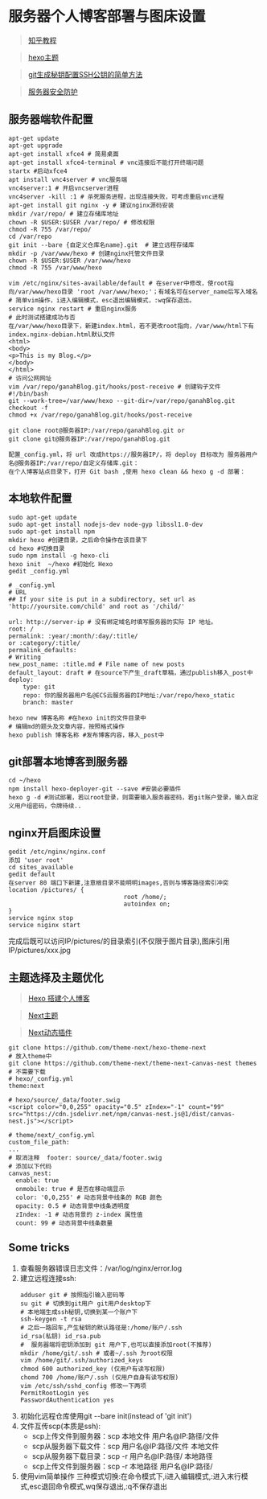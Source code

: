 # 服务器个人博客部署与图床设置
> [知乎教程](https://zhuanlan.zhihu.com/p/120743882)

> [hexo主题](https://hexo.io/themes/)

> [git生成秘钥配置SSH公钥的简单方法](https://blog.csdn.net/xiayiye5/article/details/79652296?utm_medium=distribute.pc_relevant.none-task-blog-BlogCommendFromMachineLearnPai2-2.nonecase&depth_1-utm_source=distribute.pc_relevant.none-task-blog-BlogCommendFromMachineLearnPai2-2.nonecase)

> [服务器安全防护](https://zhuanlan.zhihu.com/p/26282070)

## 服务器端软件配置
```
apt-get update
apt-get upgrade
apt-get install xfce4 # 简易桌面
apt-get install xfce4-terminal # vnc连接后不能打开终端问题
startx #启动xfce4
apt install vnc4server # vnc服务端
vnc4server:1 # 开启vncserver进程
vnc4server -kill :1 # 杀死服务进程，出现连接失败，可考虑重启vnc进程
apt-get install git nginx -y # 建议nginx源码安装
mkdir /var/repo/ # 建立存储库地址
chown -R $USER:$USER /var/repo/ # 修改权限
chmod -R 755 /var/repo/
cd /var/repo
git init --bare {自定义仓库名name}.git  # 建立远程存储库
mkdir -p /var/www/hexo # 创建nginx托管文件目录
chown -R $USER:$USER /var/www/hexo
chmod -R 755 /var/www/hexo

vim /etc/nginx/sites-available/default # 在server中修改，使root指向/var/www/hexo目录 'root /var/www/hexo;'；有域名可在server_name后写入域名
# 简单vim操作，i进入编辑模式，esc退出编辑模式，:wq保存退出。
service nginx restart # 重启nginx服务
# 此时测试搭建成功与否
在/var/www/hexo目录下，新建index.html，若不更改root指向，/var/www/html下有index.nginx-debian.html默认文件
<html>
<body>
<p>This is my Blog.</p>
</body>
</html>
# 访问公网网址
vim /var/repo/ganahBlog.git/hooks/post-receive # 创建钩子文件
#!/bin/bash
git --work-tree=/var/www/hexo --git-dir=/var/repo/ganahBlog.git checkout -f
chmod +x /var/repo/ganahBlog.git/hooks/post-receive

git clone root@服务器IP:/var/repo/ganahBlog.git or
git clone git@服务器IP:/var/repo/ganahBlog.git

配置_config.yml，将 url 改成https://服务器IP/，将 deploy 目标改为 服务器用户名@服务器IP:/var/repo/自定义存储库.git：
在个人博客站点目录下，打开 Git bash ,使用 hexo clean && hexo g -d 部署：
```
## 本地软件配置
```
sudo apt-get update
sudo apt-get install nodejs-dev node-gyp libssl1.0-dev
sudo apt-get install npm
mkdir hexo #创建目录，之后命令操作在该目录下
cd hexo #切换目录
sudo npm install -g hexo-cli
hexo init  ~/hexo #初始化 Hexo
gedit _config.yml
```
```
# _config.yml
# URL
## If your site is put in a subdirectory, set url as 'http://yoursite.com/child' and root as '/child/'

url: http://server-ip # 没有绑定域名时填写服务器的实际 IP 地址。
root: /
permalink: :year/:month/:day/:title/ 
or :category/:title/
permalink_defaults:
# Writing
new_post_name: :title.md # File name of new posts
default_layout: draft # 在source下产生_draft草稿，通过publish移入_post中
deploy:
    type: git
    repo: 你的服务器用户名@ECS云服务器的IP地址:/var/repo/hexo_static
    branch: master
```
```
hexo new 博客名称 #在hexo init的文件目录中
# 编辑md的题头及文章内容，按照格式操作
hexo publish 博客名称 #发布博客内容，移入_post中
```
## git部署本地博客到服务器
```
cd ~/hexo
npm install hexo-deployer-git --save #安装必要插件
hexo g -d #测试部署，若以root登录，则需要输入服务器密码，若git账户登录，输入自定义用户组密码，令牌待续..
```
## nginx开启图床设置
```
gedit /etc/nginx/nginx.conf
添加 'user root'
cd sites_available
gedit default 
在server 80 端口下新建,注意根目录不能明明images,否则与博客路径索引冲突
location /pictures/ {
								root /home/;
                                autoindex on;
}
service nginx stop
service niginx start
```
完成后既可以访问IP/pictures/的目录索引(不仅限于图片目录),图床引用IP/pictures/xxx.jpg
## 主题选择及主题优化
> [Hexo 搭建个人博客](http://yearito.cn/posts/hexo-theme-beautify.html)

> [Next主题](https://github.com/theme-next/hexo-theme-next)

> [Next动态插件](https://github.com/theme-next/theme-next-canvas-nest)

```
git clone https://github.com/theme-next/hexo-theme-next
# 放入theme中
git clone https://github.com/theme-next/theme-next-canvas-nest themes
# 不需要下载
# hexo/_config.yml
theme:next

# hexo/source/_data/footer.swig
<script color="0,0,255" opacity="0.5" zIndex="-1" count="99" src="https://cdn.jsdelivr.net/npm/canvas-nest.js@1/dist/canvas-nest.js"></script>

# theme/next/_config.yml
custom_file_path:
...
# 取消注释  footer: source/_data/footer.swig
# 添加以下代码
canvas_nest:
  enable: true
  onmobile: true # 是否在移动端显示
  color: '0,0,255' # 动态背景中线条的 RGB 颜色
  opacity: 0.5 # 动态背景中线条透明度
  zIndex: -1 # 动态背景的 z-index 属性值
  count: 99 # 动态背景中线条数量
```
## Some tricks
1. 查看服务器错误日志文件：/var/log/nginx/error.log
2. 建立远程连接ssh:
	```git
	adduser git # 按照指引输入密码等
    su git # 切换到git用户 git用户desktop下
    # 本地端生成ssh秘钥,切换到某一个账户下
    ssh-keygen -t rsa
    # 之后一路回车,产生秘钥的默认路径是:/home/账户/.ssh
    id_rsa(私钥) id_rsa.pub
    #  服务器端将密钥添加到 git 用户下,也可以直接添加root(不推荐)
    mkdir /home/git/.ssh # 或者~/.ssh 为root权限
	vim /home/git/.ssh/authorized_keys
    chmod 600 authorized_key (仅用户有读写权限)
    chomd 700 /home/账户/.ssh (仅用户自身有读写权限)
    vim /etc/ssh/sshd_config 修改一下两项
    PermitRootLogin yes 
    PasswordAuthentication yes 
	```
3. 初始化远程仓库使用git --bare init(instead of 'git init')
4. 文件互传scp(本质是ssh):
	- scp上传文件到服务器：scp 本地文件 用户名@IP:路径/文件
    - scp从服务器下载文件：scp 用户名@IP:路径/文件 本地文件
    - scp从服务器下载目录：scp -r 用户名@IP:路径/ 本地路径
    - scp上传文件到服务器：scp -r 本地路径 用户名@IP:路径/
5. 使用vim简单操作
三种模式切换:在命令模式下,i进入编辑模式,:进入末行模式,esc退回命令模式,wq保存退出,:q不保存退出